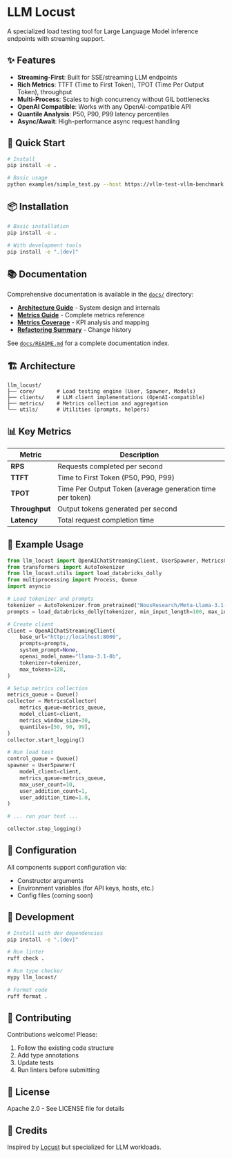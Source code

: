 # LLM Locust

A specialized load testing tool for Large Language Model inference endpoints with streaming support.

## ✨ Features

- **Streaming-First**: Built for SSE/streaming LLM endpoints
- **Rich Metrics**: TTFT (Time to First Token), TPOT (Time Per Output Token), throughput
- **Multi-Process**: Scales to high concurrency without GIL bottlenecks
- **OpenAI Compatible**: Works with any OpenAI-compatible API
- **Quantile Analysis**: P50, P90, P99 latency percentiles
- **Async/Await**: High-performance async request handling

## 🚀 Quick Start

```bash
# Install
pip install -e .

# Basic usage
python examples/simple_test.py --host https://vllm-test-vllm-benchmark.apps.cluster-njnqr.njnqr.sandbox1049.opentlc.com --model Qwen/Qwen2.5-7B-Instruct --tokenizer Qwen/Qwen2.5-7B-Instruct --users 10
```

## 📦 Installation

```bash
# Basic installation
pip install -e .

# With development tools
pip install -e ".[dev]"
```

## 📚 Documentation

Comprehensive documentation is available in the [`docs/`](docs/) directory:

- **[Architecture Guide](docs/ARCHITECTURE.md)** - System design and internals
- **[Metrics Guide](docs/METRICS_GUIDE.md)** - Complete metrics reference
- **[Metrics Coverage](docs/METRICS_COVERAGE.md)** - KPI analysis and mapping
- **[Refactoring Summary](docs/REFACTORING_SUMMARY.md)** - Change history

See [`docs/README.md`](docs/README.md) for a complete documentation index.

## 🏗️ Architecture

```
llm_locust/
├── core/       # Load testing engine (User, Spawner, Models)
├── clients/    # LLM client implementations (OpenAI-compatible)
├── metrics/    # Metrics collection and aggregation
└── utils/      # Utilities (prompts, helpers)
```

## 📊 Key Metrics

| Metric | Description |
|--------|-------------|
| **RPS** | Requests completed per second |
| **TTFT** | Time to First Token (P50, P90, P99) |
| **TPOT** | Time Per Output Token (average generation time per token) |
| **Throughput** | Output tokens generated per second |
| **Latency** | Total request completion time |

## 🎯 Example Usage

```python
from llm_locust import OpenAIChatStreamingClient, UserSpawner, MetricsCollector
from transformers import AutoTokenizer
from llm_locust.utils import load_databricks_dolly
from multiprocessing import Process, Queue
import asyncio

# Load tokenizer and prompts
tokenizer = AutoTokenizer.from_pretrained("NousResearch/Meta-Llama-3.1-8B-Instruct")
prompts = load_databricks_dolly(tokenizer, min_input_length=100, max_input_length=500)

# Create client
client = OpenAIChatStreamingClient(
    base_url="http://localhost:8000",
    prompts=prompts,
    system_prompt=None,
    openai_model_name="llama-3.1-8b",
    tokenizer=tokenizer,
    max_tokens=128,
)

# Setup metrics collection
metrics_queue = Queue()
collector = MetricsCollector(
    metrics_queue=metrics_queue,
    model_client=client,
    metrics_window_size=30,
    quantiles=[50, 90, 99],
)
collector.start_logging()

# Run load test
control_queue = Queue()
spawner = UserSpawner(
    model_client=client,
    metrics_queue=metrics_queue,
    max_user_count=10,
    user_addition_count=1,
    user_addition_time=1.0,
)

# ... run your test ...

collector.stop_logging()
```

## 🔧 Configuration

All components support configuration via:
- Constructor arguments
- Environment variables (for API keys, hosts, etc.)
- Config files (coming soon)

## 📝 Development

```bash
# Install with dev dependencies
pip install -e ".[dev]"

# Run linter
ruff check .

# Run type checker
mypy llm_locust/

# Format code
ruff format .
```

## 🤝 Contributing

Contributions welcome! Please:
1. Follow the existing code structure
2. Add type annotations
3. Update tests
4. Run linters before submitting

## 📄 License

Apache 2.0 - See LICENSE file for details

## 🙏 Credits

Inspired by [Locust](https://locust.io/) but specialized for LLM workloads.
